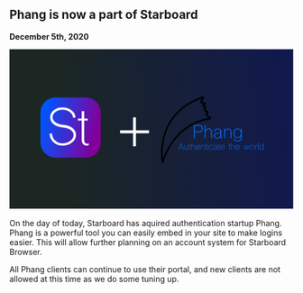 ## Phang is now a part of Starboard
**December 5th, 2020**

![Starboard + Phang](https://github.com/starboardops/blog/raw/gh-pages/stplusphang.png)

On the day of today, Starboard has aquired authentication startup Phang. Phang is a powerful tool you can easily embed in your site to make logins easier.
This will allow further planning on an account system for Starboard Browser.

All Phang clients can continue to use their portal, and new clients are not allowed at this time as we do some tuning up.
